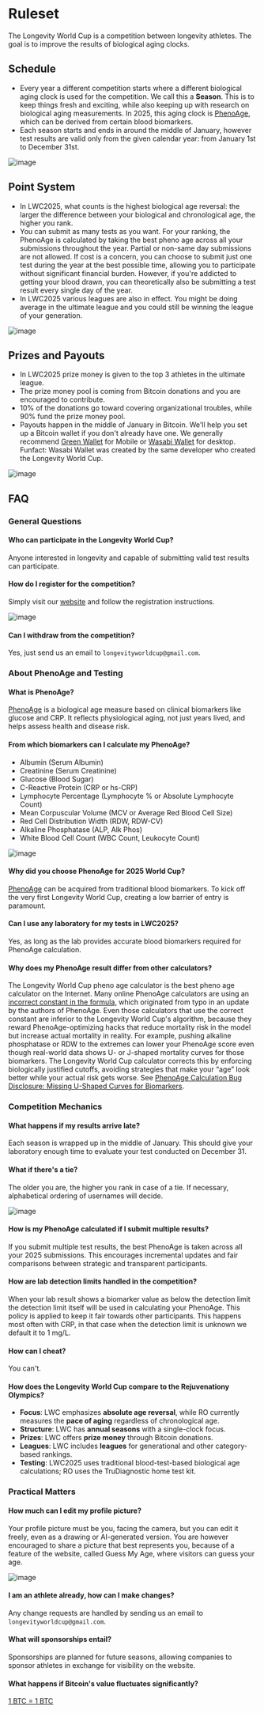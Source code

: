 # Ruleset
The Longevity World Cup is a competition between longevity athletes. The goal is to improve the results of biological aging clocks.

## Schedule
- Every year a different competition starts where a different biological aging clock is used for the competition. We call this a **Season**. This is to keep things fresh and exciting, while also keeping up with research on biological aging measurements. In 2025, this aging clock is [PhenoAge](https://pmc.ncbi.nlm.nih.gov/articles/PMC5940111/pdf/aging-10-101414.pdf), which can be derived from certain blood biomarkers.
- Each season starts and ends in around the middle of January, however test results are valid only from the given calendar year: from January 1st to December 31st.

![image](https://github.com/user-attachments/assets/337ab8a6-935b-4986-8e63-28aa6f494582)

## Point System
- In LWC2025, what counts is the highest biological age reversal: the larger the difference between your biological and chronological age, the higher you rank.
- You can submit as many tests as you want. For your ranking, the PhenoAge is calculated by taking the best pheno age across all your submissions throughout the year. Partial or non-same day submissions are not allowed. If cost is a concern, you can choose to submit just one test during the year at the best possible time, allowing you to participate without significant financial burden. However, if you're addicted to getting your blood drawn, you can theoretically also be submitting a test result every single day of the year.
- In LWC2025 various leagues are also in effect. You might be doing average in the ultimate league and you could still be winning the league of your generation.

![image](https://github.com/user-attachments/assets/968fc0b2-3389-40a3-93e9-4a415f565b11)

## Prizes and Payouts
- In LWC2025 prize money is given to the top 3 athletes in the ultimate league.
- The prize money pool is coming from Bitcoin donations and you are encouraged to contribute.
- 10% of the donations go toward covering organizational troubles, while 90% fund the prize money pool.
- Payouts happen in the middle of January in Bitcoin. We'll help you set up a Bitcoin wallet if you don't already have one. We generally recommend [Green Wallet](https://blockstream.com/green/) for Mobile or [Wasabi Wallet](https://wasabiwallet.io/) for desktop. Funfact: Wasabi Wallet was created by the same developer who created the Longevity World Cup.

![image](https://github.com/user-attachments/assets/9a41f400-92a1-496d-8553-b727186580b2)

## FAQ

### General Questions
#### Who can participate in the Longevity World Cup? 
Anyone interested in longevity and capable of submitting valid test results can participate.

#### How do I register for the competition?
Simply visit our [website](https://www.longevityworldcup.com/) and follow the registration instructions.

![image](https://github.com/user-attachments/assets/38c545e9-13e5-4ba2-b2e0-d52bbf149207)

#### Can I withdraw from the competition?
Yes, just send us an email to `longevityworldcup@gmail.com`.

### About PhenoAge and Testing
#### What is PhenoAge? 
[PhenoAge](https://pmc.ncbi.nlm.nih.gov/articles/PMC5940111/pdf/aging-10-101414.pdf) is a biological age measure based on clinical biomarkers like glucose and CRP. It reflects physiological aging, not just years lived, and helps assess health and disease risk.

#### From which biomarkers can I calculate my PhenoAge?
- Albumin (Serum Albumin)  
- Creatinine (Serum Creatinine)  
- Glucose (Blood Sugar)  
- C-Reactive Protein (CRP or hs-CRP)  
- Lymphocyte Percentage (Lymphocyte % or Absolute Lymphocyte Count)  
- Mean Corpuscular Volume (MCV or Average Red Blood Cell Size)  
- Red Cell Distribution Width (RDW, RDW-CV)  
- Alkaline Phosphatase (ALP, Alk Phos)  
- White Blood Cell Count (WBC Count, Leukocyte Count)  

![image](https://github.com/user-attachments/assets/4770485d-440c-4ce6-be6a-b547798696c3)

#### Why did you choose PhenoAge for 2025 World Cup?
[PhenoAge](https://pmc.ncbi.nlm.nih.gov/articles/PMC5940111/pdf/aging-10-101414.pdf) can be acquired from traditional blood biomarkers. To kick off the very first Longevity World Cup, creating a low barrier of entry is paramount.

#### Can I use any laboratory for my tests in LWC2025?
Yes, as long as the lab provides accurate blood biomarkers required for PhenoAge calculation.

#### Why does my PhenoAge result differ from other calculators?
The Longevity World Cup pheno age calculator is the best pheno age calculator on the Internet. Many online PhenoAge calculators are using an [incorrect constant in the formula,](https://github.com/ajsteele/bioage/issues/3) which originated from typo in an update by the authors of PhenoAge. Even those calculators that use the correct constant are inferior to the Longevity World Cup's algorithm, because they reward PhenoAge-optimizing hacks that reduce mortality risk in the model but increase actual mortality in reality. For example, pushing alkaline phosphatase or RDW to the extremes can lower your PhenoAge score even though real-world data shows U- or J-shaped mortality curves for those biomarkers. The Longevity World Cup calculator corrects this by enforcing biologically justified cutoffs, avoiding strategies that make your “age” look better while your actual risk gets worse. See [PhenoAge Calculation Bug Disclosure: Missing U-Shaped Curves for Biomarkers](https://github.com/nopara73/LongevityWorldCup/issues/136).
### Competition Mechanics
#### What happens if my results arrive late?
Each season is wrapped up in the middle of January. This should give your laboratory enough time to evaluate your test conducted on December 31.

#### What if there's a tie?
The older you are, the higher you rank in case of a tie. If necessary, alphabetical ordering of usernames will decide.  

![image](https://github.com/user-attachments/assets/a13ec2f2-346e-4024-aba5-dd32e807a34e)

#### How is my PhenoAge calculated if I submit multiple results?
If you submit multiple test results, the best PhenoAge is taken across all your 2025 submissions. This encourages incremental updates and fair comparisons between strategic and transparent participants.

#### How are lab detection limits handled in the competition?
When your lab result shows a biomarker value as below the detection limit the detection limit itself will be used in calculating your PhenoAge. This policy is applied to keep it fair towards other participants. This happens most often with CRP, in that case when the detection limit is unknown we default it to 1 mg/L.

#### How can I cheat?
You can't. 

#### How does the Longevity World Cup compare to the Rejuvenationy Olympics?
- **Focus**: LWC emphasizes **absolute age reversal**, while RO currently measures the **pace of aging** regardless of chronological age.  
- **Structure**: LWC has **annual seasons** with a single-clock focus.  
- **Prizes**: LWC offers **prize money** through Bitcoin donations.  
- **Leagues**: LWC includes **leagues** for generational and other category-based rankings.  
- **Testing**: LWC2025 uses traditional blood-test-based biological age calculations; RO uses the TruDiagnostic home test kit.

### Practical Matters
#### How much can I edit my profile picture?
Your profile picture must be you, facing the camera, but you can edit it freely, even as a drawing or AI-generated version. You are however encouraged to share a picture that best represents you, because of a feature of the website, called Guess My Age, where visitors can guess your age.

![image](https://github.com/user-attachments/assets/613afebb-4ec7-4b0d-a961-8a09e26391ab)

#### I am an athlete already, how can I make changes?
Any change requests are handled by sending us an email to `longevityworldcup@gmail.com`.

#### What will sponsorships entail?
Sponsorships are planned for future seasons, allowing companies to sponsor athletes in exchange for visibility on the website.

#### What happens if Bitcoin's value fluctuates significantly?
[1 BTC = 1 BTC](https://old.reddit.com/r/Bitcoin/comments/w1di0k/please_understand_what_1_btc_1_btc_really_means/)


